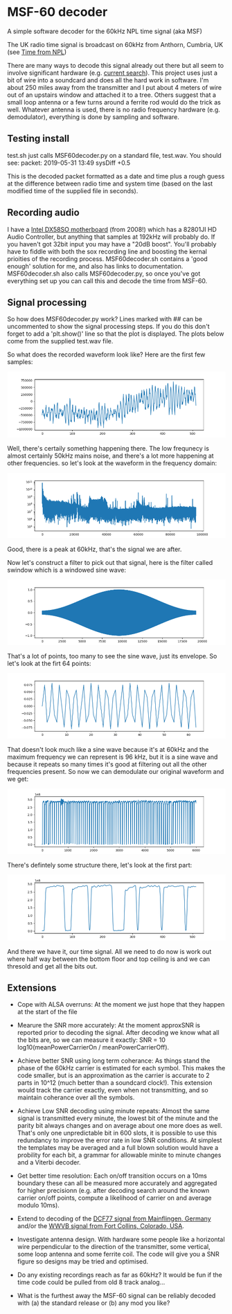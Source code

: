 # MSF-60 decoder

A simple software decoder for the 60kHz NPL time signal (aka MSF)

The UK radio time signal is broadcast on 60kHz from Anthorn, Cumbria, UK (see [Time from NPL](https://en.wikipedia.org/wiki/Time_from_NPL_(MSF)))

There are many ways to decode this signal already out there but all seem to involve significant hardware (e.g. [current search](https://www.google.com/search?q=msf+decoder)).  This project uses just a bit of wire into a soundcard and does all the hard work in software.   I'm about 250 miles away from the transmitter and I put about 4 meters of wire out of an upstairs window and attached it to a tree.  Others suggest that a small loop antenna or a few turns around a ferrite rod would do the trick as well.  Whatever antenna is used, there is no radio frequency hardware (e.g. demodulator), everything is done by sampling and software.

## Testing install

test.sh just calls MSF60decoder.py on a standard file, test.wav.   You should see: packet: 2019-05-31 13:49    sysDiff +0.5

This is the decoded packet formatted as a date and time plus a rough guess at the difference between radio time and system time (based on the last modified time of the supplied file in seconds).

## Recording audio

I have a [Intel DX58SO motherboard](https://ark.intel.com/content/www/us/en/ark/products/36888/intel-desktop-board-dx58so.html) (from 2008!) which has a 82801JI HD Audio Controller, but anything that samples at 192kHz will probably do.  If you haven't got 32bit input you may have a "20dB boost".  You'll probably have to fiddle with both the sox recording line and boosting the kernal prioities of the recording process.  MSF60decoder.sh contains a 'good enough' solution for me, and also has links to documentation.  MSF60decoder.sh also calls MSF60decoder.py, so once you've got everything set up you can call this and decode the time from MSF-60.

## Signal processing

So how does MSF60decoder.py work?  Lines marked with ## can be uncommented to show the signal processing steps.  If you do this don't forget to add a 'plt.show()' line so that the plot is displayed.   The plots below come from the supplied test.wav file.

So what does the recorded waveform look like?  Here are the first few samples:

![waveform](https://github.com/drtonyr/MSF60decoder/raw/master/img/wave.png)

Well, there's certaily something happening there.  The low frequnecy is almost certainly 50kHz mains noise, and there's a lot more happening at other frequencies. so let's look at the waveform in the frequency domain:

![FFT of waveform](https://github.com/drtonyr/MSF60decoder/raw/master/img/fft.png)

Good, there is a peak at 60kHz, that's the signal we are after.

Now let's construct a filter to pick out that signal, here is the filter called swindow which is a windowed sine wave:

![swindow](https://github.com/drtonyr/MSF60decoder/raw/master/img/swindow.png)

That's a lot of points, too many to see the sine wave, just its envelope.   So let's look at the firt 64 points:

![swindow64](https://github.com/drtonyr/MSF60decoder/raw/master/img/swindow64.png)

That doesn't look much like a sine wave because it's at 60kHz and the maximum frequency we can represent is 96 kHz, but it is a sine wave and because it repeats so many times it's good at filtering out all the other frequencies present.   So now we can demodulate our original waveform and we get:

![demod](https://github.com/drtonyr/MSF60decoder/raw/master/img/demod.png)

There's defintely some structure there, let's look at the first part:

![demod](https://github.com/drtonyr/MSF60decoder/raw/master/img/demod512.png)

And there we have it, our time signal.  All we need to do now is work out where half way between the bottom floor and top ceiling is and we can thresold and get all the bits out.

## Extensions

* Cope with ALSA overruns:  At the moment we just hope that they happen at the start of the file

* Mearure the SNR more accurately:  At the moment approxSNR is reported prior to decoding the signal.  After decoding we know what all the bits are, so we can measure it exactly: SNR = 10 log10(meanPowerCarrierOn / meanPowerCarrierOff).

* Achieve better SNR using long term coherance:  As things stand the phase of the 60kHz carrier is estimated for each symbol.  This makes the code smaller, but is an approximation as the carrier is accurate to 2 parts in 10^12 (much better than a soundcard clock!).   This extension would track the carrier exactly, even when not transmitting, and so maintain coherance over all the symbols.

* Achieve Low SNR decoding using minute repeats:  Almost the same signal is transmitted every minute, the lowest bit of the minute and the parity bit always changes and on average about one more does as well.  That's only one unpredictable bit in 600 slots, it is possible to use this redundancy to improve the error rate in low SNR conditions.  At simplest the templates may be averaged and a full blown solution would have a probility for each bit, a grammar for allowable minite to minute changes and a Viterbi decoder.

* Get better time resolution: Each on/off transition occurs on a 10ms boundary these can all be measured more accurately and aggregated for higher precisionn (e.g. after decoding search around the known carrier on/off points, compute a likelihood of carrier on and average modulo 10ms).

* Extend to decoding of the [DCF77 signal from Mainflingen, Germany](https://en.wikipedia.org/wiki/DCF77) and/or the [WWVB signal from Fort Collins, Colorado, USA](https://en.wikipedia.org/wiki/WWVB).

* Investigate antenna design.  With hardware some people like a horizontal wire perpendicular to the direction of the transmitter, some vertical, some loop antenna and some ferrite coil.   The code will give you a SNR figure so designs may be tried and optimised.

* Do any existing recordings reach as far as 60kHz?  It would be fun if the time code could be pulled from old 8 track analog...

* What is the furthest away the MSF-60 signal can be reliably decoded with (a) the standard release or (b) any mod you like?
